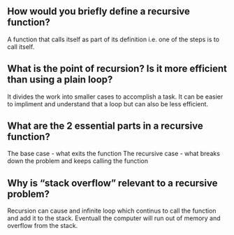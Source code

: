 ## How would you briefly define a recursive function?
A function that calls itself as part of its definition i.e. one of the steps is to call itself.

## What is the point of recursion? Is it more efficient than using a plain loop?
It divides the work into smaller cases to accomplish a task. It can be easier to impliment and understand that a loop but can also be less efficient.

## What are the 2 essential parts in a recursive function?
The base case - what exits the function
The recursive case - what breaks down the problem and keeps calling the function

## Why is “stack overflow” relevant to a recursive problem?
Recursion can cause and infinite loop which continus to call the function and add it to the stack. Eventuall the computer will run out of memory and overflow from the stack.